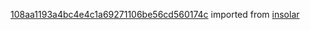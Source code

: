 [108aa1193a4bc4e4c1a69271106be56cd560174c](https://github.com/insolar/insolar/commit/108aa1193a4bc4e4c1a69271106be56cd560174c) imported from [insolar](https://github.com/insolar/insolar)
